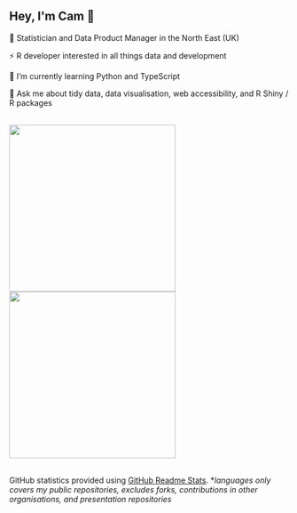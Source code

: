 ## Hey, I'm Cam 👋

🔭 Statistician and Data Product Manager in the North East (UK)

⚡ R developer interested in all things data and development

🌱 I’m currently learning Python and TypeScript

💬 Ask me about tidy data, data visualisation, web accessibility, and R Shiny / R packages

<br>
<div>
<img height=300 align="center" src="https://github-readme-stats.vercel.app/api?username=cjrace&theme=nord&show=reviews,prs_merged,prs_merged_percentage&show_icons=true" />
<img height=300 align="center" src="https://github-readme-stats.vercel.app/api/top-langs/?username=cjrace&theme=nord&langs_count=10&layout=compact&exclude_repo=20200914-rap-champions-presentation,introduction-to-rap-2,introduction-to-rap,dc2021-standardising-open-data" />
</div>
<br>

GitHub statistics provided using [GitHub Readme Stats](https://github.com/anuraghazra/github-readme-stats). **languages only covers my public repositories, excludes forks, contributions in other organisations, and presentation repositories*
